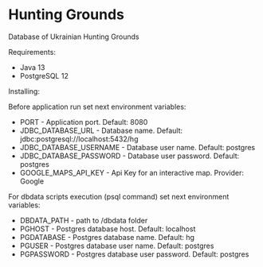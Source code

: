 # Hunting Grounds

Database of Ukrainian Hunting Grounds

Requirements:
* Java 13
* PostgreSQL 12

Installing:

Before application run set next environment variables:
* PORT - Application port. Default: 8080
* JDBC_DATABASE_URL - Database name. Default: jdbc:postgresql://localhost:5432/hg
* JDBC_DATABASE_USERNAME - Database user name. Default: postgres
* JDBC_DATABASE_PASSWORD - Database user password. Default: postgres
* GOOGLE_MAPS_API_KEY - Api Key for an interactive map. Provider: Google

For dbdata scripts execution (psql command) set next environment variables:
* DBDATA_PATH - path to /dbdata folder
* PGHOST - Postgres database host. Default: localhost
* PGDATABASE - Postgres database name. Default: hg
* PGUSER - Postgres database user name. Default: postgres
* PGPASSWORD - Postgres database user password. Default: postgres
